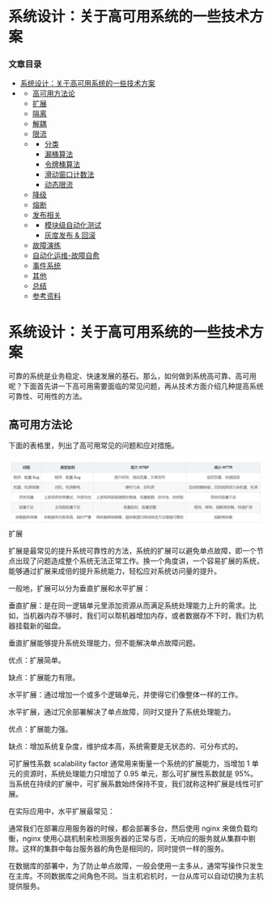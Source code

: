 # 系统设计：关于高可用系统的一些技术方案

### 文章目录

* [系统设计：关于高可用系统的一些技术方案](https://blog.csdn.net/hustspy1990/article/details/78008324#_1)
* * [高可用方法论](https://blog.csdn.net/hustspy1990/article/details/78008324#_5)
  * [扩展](https://blog.csdn.net/hustspy1990/article/details/78008324#_17)
  * [隔离](https://blog.csdn.net/hustspy1990/article/details/78008324#_37)
  * [解耦](https://blog.csdn.net/hustspy1990/article/details/78008324#_47)
  * [限流](https://blog.csdn.net/hustspy1990/article/details/78008324#_58)
  * * [分类](https://blog.csdn.net/hustspy1990/article/details/78008324#_65)
    * [漏桶算法](https://blog.csdn.net/hustspy1990/article/details/78008324#_72)
    * [令牌桶算法](https://blog.csdn.net/hustspy1990/article/details/78008324#_80)
    * [滑动窗口计数法](https://blog.csdn.net/hustspy1990/article/details/78008324#_88)
    * [动态限流](https://blog.csdn.net/hustspy1990/article/details/78008324#_97)
  * [降级](https://blog.csdn.net/hustspy1990/article/details/78008324#_104)
  * [熔断](https://blog.csdn.net/hustspy1990/article/details/78008324#_113)
  * [发布相关](https://blog.csdn.net/hustspy1990/article/details/78008324#_127)
  * * [模块级自动化测试](https://blog.csdn.net/hustspy1990/article/details/78008324#_129)
    * [灰度发布 & 回滚](https://blog.csdn.net/hustspy1990/article/details/78008324#___146)
  * [故障演练](https://blog.csdn.net/hustspy1990/article/details/78008324#_155)
  * [自动化运维-故障自愈](https://blog.csdn.net/hustspy1990/article/details/78008324#_161)
  * [事件系统](https://blog.csdn.net/hustspy1990/article/details/78008324#_165)
  * [其他](https://blog.csdn.net/hustspy1990/article/details/78008324#_171)
  * [总结](https://blog.csdn.net/hustspy1990/article/details/78008324#_176)
  * [参考资料](https://blog.csdn.net/hustspy1990/article/details/78008324#_196)

# 系统设计：关于高可用系统的一些技术方案

可靠的系统是业务稳定、快速发展的基石。那么，如何做到系统高可靠、高可用呢？下面首先讲一下高可用需要面临的常见问题，再从技术方面介绍几种提高系统可靠性、可用性的方法。

## 高可用方法论

下面的表格里，列出了高可用常见的问题和应对措施。

![img](/static/image/微信截图_20190903161439.png)扩展

扩展是最常见的提升系统可靠性的方法，系统的扩展可以避免单点故障，即一个节点出现了问题造成整个系统无法正常工作。换一个角度讲，一个容易扩展的系统，能够通过扩展来成倍的提升系统能力，轻松应对系统访问量的提升。



一般地，扩展可以分为垂直扩展和水平扩展：



垂直扩展：是在同一逻辑单元里添加资源从而满足系统处理能力上升的需求。比如，当机器内存不够时，我们可以帮机器增加内存，或者数据存不下时，我们为机器挂载新的磁盘。

垂直扩展能够提升系统处理能力，但不能解决单点故障问题。

优点：扩展简单。

缺点：扩展能力有限。

水平扩展：通过增加一个或多个逻辑单元，并使得它们像整体一样的工作。

水平扩展，通过冗余部署解决了单点故障，同时又提升了系统处理能力。

优点：扩展能力强。

缺点：增加系统复杂度，维护成本高，系统需要是无状态的、可分布式的。

可扩展性系数 scalability factor 通常用来衡量一个系统的扩展能力，当增加 1 单元的资源时，系统处理能力只增加了 0.95 单元，那么可扩展性系数就是 95%。当系统在持续的扩展中，可扩展系数始终保持不变，我们就称这种扩展是线性可扩展。



在实际应用中，水平扩展最常见：



通常我们在部署应用服务器的时候，都会部署多台，然后使用 nginx 来做负载均衡，nginx 使用心跳机制来检测服务器的正常与否，无响应的服务就从集群中剔除。这样的集群中每台服务器的角色是相同的，同时提供一样的服务。

在数据库的部署中，为了防止单点故障，一般会使用一主多从，通常写操作只发生在主库。不同数据库之间角色不同。当主机宕机时，一台从库可以自动切换为主机提供服务。



































